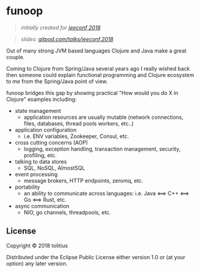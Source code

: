 # funoop

> _initially created for [jeeconf 2018](https://jeeconf.com/)_

> _slides: [gitpod.com/talks/jeeconf.2018](http://gitpod.com/talks/jeeconf.2018)_

Out of many strong JVM based languages Clojure and Java make a great couple.

Coming to Clojure from Spring/Java several years ago I really wished back then someone could explain functional programming and Clojure ecosystem to me from the Spring/Java point of view.

funoop bridges this gap by showing practical "How would you do X in Clojure" examples including:

* state management
  - application resources are usually mutable (network connections, files, databases, thread pools workers, etc..)
* application configuration
  - i.e. ENV variables, Zookeeper, Consul, etc.
* cross cutting concerns (AOP)
  - logging, exception handling, transaction management, security, profiling, etc.
* talking to data stores
  - SQL, NoSQL, AlmostSQL
* event processing
  - message brokers, HTTP endpoints, zeromq, etc.
* portability
  - an ability to communicate across languages: i.e. Java <==> C++ <==> Go <==> Rust, etc.
* async communication
  - NIO, go channels, threadpools, etc.

## License

Copyright © 2018 tolitius

Distributed under the Eclipse Public License either version 1.0 or (at your option) any later version.
